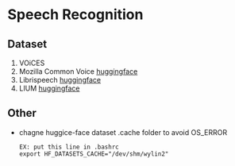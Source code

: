 # Speech Recognition
## Dataset
  1. VOiCES
  2. Mozilla Common Voice [huggingface](https://huggingface.co/datasets/mozilla-foundation/common_voice_13_0)
  3. Librispeech [huggingface](https://huggingface.co/datasets/openslr/librispeech_asr)
  4. LIUM [huggingface](https://huggingface.co/datasets/LIUM/tedlium)

## Other
  - chagne huggice-face dataset .cache folder to avoid OS_ERROR
    ```
    EX: put this line in .bashrc 
    export HF_DATASETS_CACHE="/dev/shm/wylin2"
    ```
